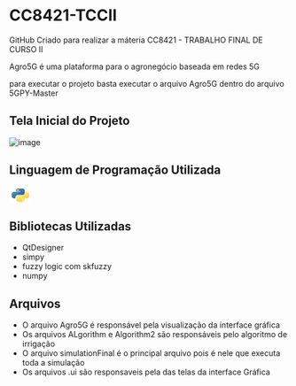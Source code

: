 # CC8421-TCCII
 GitHub Criado para realizar a máteria CC8421 - TRABALHO FINAL DE CURSO II 
 
 Agro5G é uma plataforma para o agronegócio baseada em redes 5G 
 
 para executar o projeto basta executar o arquivo Agro5G dentro do arquivo 5GPY-Master 
 
 
 ## Tela Inicial do Projeto
 ![image](https://user-images.githubusercontent.com/86581876/163861452-773dc325-f4d3-4788-be82-33006e549403.png)

## Linguagem de Programação Utilizada
<img align="center" alt="Rafa-Python" height="30" width="40" src="https://raw.githubusercontent.com/devicons/devicon/master/icons/python/python-original.svg">

## Bibliotecas Utilizadas

- QtDesigner
- simpy
- fuzzy logic com skfuzzy
- numpy

## Arquivos

- O arquivo Agro5G é responsável pela visualização da interface gráfica
- Os arquivos ALgorithm e Algorithm2 são responsáveis pelo algoritmo de irrigação 
- O arquivo simulationFinal é o principal arquivo pois é nele que executa toda a simulação
- Os arquivos .ui são responsaveis pela das telas da interface Gráfica
